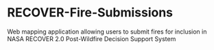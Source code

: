 # RECOVER-Fire-Submissions
Web mapping application allowing users to submit fires for inclusion in NASA RECOVER 2.0 Post-Wildfire Decision Support System
